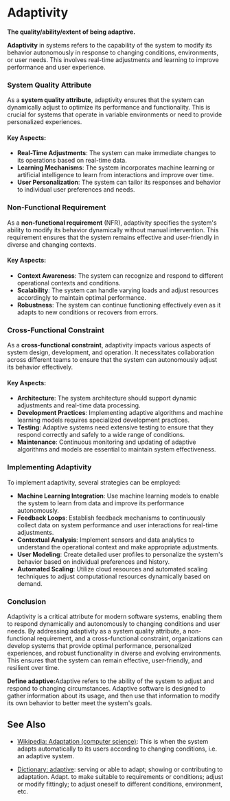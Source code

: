 # Adaptivity

**The quality/ability/extent of being adaptive.** 

<span data-chatgpt-prompt="adaptivity + template">

**Adaptivity** in systems refers to the capability of the system to modify its behavior autonomously in response to changing conditions, environments, or user needs. This involves real-time adjustments and learning to improve performance and user experience.

### System Quality Attribute

As a **system quality attribute**, adaptivity ensures that the system can dynamically adjust to optimize its performance and functionality. This is crucial for systems that operate in variable environments or need to provide personalized experiences.

#### Key Aspects:
- **Real-Time Adjustments**: The system can make immediate changes to its operations based on real-time data.
- **Learning Mechanisms**: The system incorporates machine learning or artificial intelligence to learn from interactions and improve over time.
- **User Personalization**: The system can tailor its responses and behavior to individual user preferences and needs.

### Non-Functional Requirement

As a **non-functional requirement** (NFR), adaptivity specifies the system's ability to modify its behavior dynamically without manual intervention. This requirement ensures that the system remains effective and user-friendly in diverse and changing contexts.

#### Key Aspects:
- **Context Awareness**: The system can recognize and respond to different operational contexts and conditions.
- **Scalability**: The system can handle varying loads and adjust resources accordingly to maintain optimal performance.
- **Robustness**: The system can continue functioning effectively even as it adapts to new conditions or recovers from errors.

### Cross-Functional Constraint

As a **cross-functional constraint**, adaptivity impacts various aspects of system design, development, and operation. It necessitates collaboration across different teams to ensure that the system can autonomously adjust its behavior effectively.

#### Key Aspects:
- **Architecture**: The system architecture should support dynamic adjustments and real-time data processing.
- **Development Practices**: Implementing adaptive algorithms and machine learning models requires specialized development practices.
- **Testing**: Adaptive systems need extensive testing to ensure that they respond correctly and safely to a wide range of conditions.
- **Maintenance**: Continuous monitoring and updating of adaptive algorithms and models are essential to maintain system effectiveness.

### Implementing Adaptivity

To implement adaptivity, several strategies can be employed:
- **Machine Learning Integration**: Use machine learning models to enable the system to learn from data and improve its performance autonomously.
- **Feedback Loops**: Establish feedback mechanisms to continuously collect data on system performance and user interactions for real-time adjustments.
- **Contextual Analysis**: Implement sensors and data analytics to understand the operational context and make appropriate adjustments.
- **User Modeling**: Create detailed user profiles to personalize the system's behavior based on individual preferences and history.
- **Automated Scaling**: Utilize cloud resources and automated scaling techniques to adjust computational resources dynamically based on demand.

### Conclusion

Adaptivity is a critical attribute for modern software systems, enabling them to respond dynamically and autonomously to changing conditions and user needs. By addressing adaptivity as a system quality attribute, a non-functional requirement, and a cross-functional constraint, organizations can develop systems that provide optimal performance, personalized experiences, and robust functionality in diverse and evolving environments. This ensures that the system can remain effective, user-friendly, and resilient over time.

</span>

**Define adaptive:**<span data-chatgpt-prompt="define adaptive (computers and software)">Adaptive refers to the ability of the system to adjust and respond to changing circumstances. Adaptive software is designed to gather information about its usage, and then use that information to modify its own behavior to better meet the system's goals.</span>

## See Also

* [Wikipedia: Adaptation (computer science)](https://wikipedia.org/wiki/Adaptation_(computer_science)): This is when the system adapts automatically to its users according to changing conditions, i.e. an adaptive system.

* [Dictionary: adaptive](https://www.dictionary.com/browse/adaptive): serving or able to adapt; showing or contributing to adaptation. Adapt. to make suitable to requirements or conditions; adjust or modify fittingly; to adjust oneself to different conditions, environment, etc.

